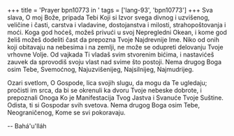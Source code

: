 +++
title = 'Prayer bpn10773 in '
tags = ['lang-93', 'bpn10773']
+++
Sva slava, O moj Bože, pripada Tebi Koji si Izvor svega divnog i uzvišenog, veličine i časti, carstva i vladavine, dostojanstva i milosti, strahopoštovanja i moći. Koga god hoćeš, možeš privući u svoj Nepregledni Okean, i kome god želiš možeš dodeliti čast da prepozna Tvoje Najdrevnije Ime. Niko od onih koji obitavaju na nebesima i na zemlji, ne može se odupreti delovanju Tvoje vrhovne Volje. Od vajkada Ti vladaš svim stvorenim bićima, i nastavićeš zauvek da sprovodiš svoju vlast nad svime što postoji. Nema drugog Boga osim Tebe, Svemoćnog, Najuzvišenijeg, Najsilnijeg, Najmudrijeg.

Ozari svetlom, O Gospode, lica svojih slugu, da mogu da Te ugledaju; pročisti im srca, da bi se okrenuli ka dvoru Tvoje nebeske dobrote, i prepoznali Onoga Ko je Manifestacija Tvog Jastva i Svanuće Tvoje Suštine. Odista, ti si Gospodar svih svetova. Nema drugog Boga osim Tebe, Neograničenog, Kome se svi pokoravaju.

-- Bahá'u'lláh
